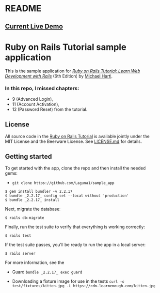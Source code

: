 # README

## [Current Live Demo](https://warm-savannah-99063.herokuapp.com/)

# Ruby on Rails Tutorial sample application

This is the sample application for
[*Ruby on Rails Tutorial:
Learn Web Development with Rails*](https://www.railstutorial.org/)
(6th Edition)
by [Michael Hartl](https://www.michaelhartl.com/).

### In this repo, I missed chapters:
- 9 (Advanced Login), 
- 11 (Account Activation), 
- 12 (Password Reset) from the tutorial.

## License

All source code in the [Ruby on Rails Tutorial](https://www.railstutorial.org/)
is available jointly under the MIT License and the Beerware License. See
[LICENSE.md](LICENSE.md) for details.

## Getting started

To get started with the app, clone the repo and then install the needed gems:
- `git clone https://github.com/Laguna1/sample_app`
```
$ gem install bundler -v 2.2.17
$ bundle _2.2.17_ config set --local without 'production'
$ bundle _2.2.17_ install
```

Next, migrate the database:

```
$ rails db:migrate
```

Finally, run the test suite to verify that everything is working correctly:

```
$ rails test
```

If the test suite passes, you'll be ready to run the app in a local server:

```
$ rails server
```

For more information, see the

- Guard `bundle _2.2.17_ exec guard`

- Downloading a fixture image for use in the tests `curl -o test/fixtures/kitten.jpg -L https://cdn.learnenough.com/kitten.jpg`
